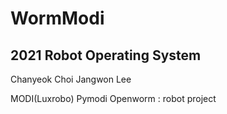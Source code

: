 # WormModi

## 2021 Robot Operating System


Chanyeok Choi
Jangwon Lee


MODI(Luxrobo) Pymodi
Openworm : robot project 
